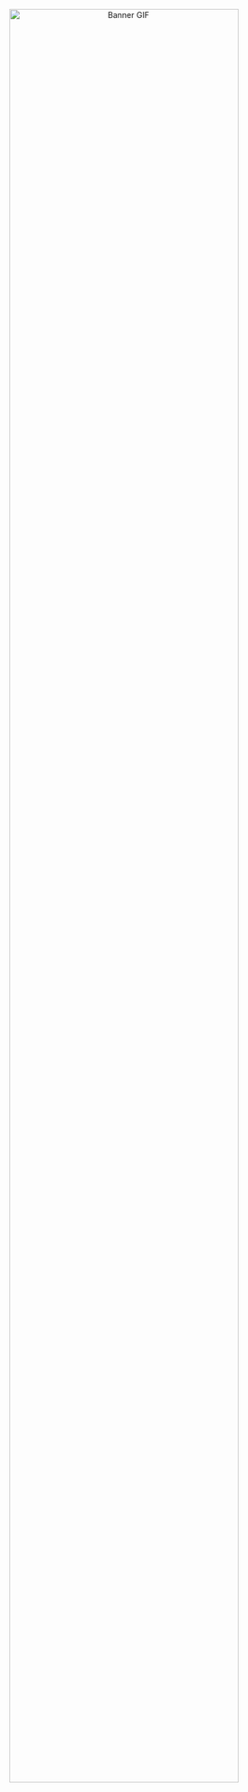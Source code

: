 <!-- Banner/GIF principal no topo -->
<p align="center">
  <img src="https://i.imgur.com/tI1Cf8b.gif" alt="Banner GIF" width="90%" />
</p>




